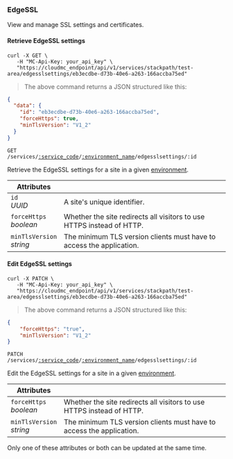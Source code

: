 ### EdgeSSL

View and manage SSL settings and certificates. 

<!-------------------- RETRIEVE EDGESSL SETTINGS -------------------->

#### Retrieve EdgeSSL settings

```shell
curl -X GET \
   -H "MC-Api-Key: your_api_key" \
   "https://cloudmc_endpoint/api/v1/services/stackpath/test-area/edgesslsettings/eb3ecdbe-d73b-40e6-a263-166accba75ed"
```

> The above command returns a JSON structured like this:

```json
{
  "data": {
    "id": "eb3ecdbe-d73b-40e6-a263-166accba75ed",
    "forceHttps": true,
    "minTlsVersion": "V1_2"
  }
}
```

<code>GET /services/<a href="#administration-service-connections">:service_code</a>/<a href="#administration-environments">:environment_name</a>/edgesslsettings/:id</a></code>

Retrieve the EdgeSSL settings for a site in a given [environment](#administration-environments).

Attributes | &nbsp;
------- | -----------
`id`<br/>*UUID*  | A site's unique identifier. 
`forceHttps`<br/>*boolean* | Whether the site redirects all visitors to use HTTPS instead of HTTP.
`minTlsVersion`<br/>*string* | The minimum TLS version clients must have to access the application.

#### Edit EdgeSSL settings

```shell
curl -X PATCH \
   -H "MC-Api-Key: your_api_key" \
   "https://cloudmc_endpoint/api/v1/services/stackpath/test-area/edgesslsettings/eb3ecdbe-d73b-40e6-a263-166accba75ed"
```

> The above command returns a JSON structured like this:

```json
{
    "forceHttps": "true",
    "minTlsVersion": "V1_2"
}
```

<code>PATCH /services/<a href="#administration-service-connections">:service_code</a>/<a href="#administration-environments">:environment_name</a>/edgesslsettings/:id</a></code>

Edit the EdgeSSL settings for a site in a given [environment](#administration-environments).

Attributes | &nbsp;
------- | -----------
`forceHttps`<br/>*boolean* | Whether the site redirects all visitors to use HTTPS instead of HTTP.
`minTlsVersion`<br/>*string* | The minimum TLS version clients must have to access the application.

Only one of these attributes or both can be updated at the same time.